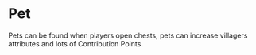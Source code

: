 # Pet

Pets can be found when players open chests, pets can increase villagers attributes and lots of Contribution Points.
